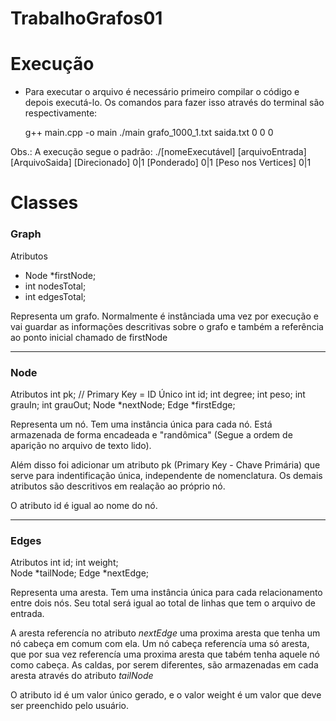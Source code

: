 # TrabalhoGrafos01

# Execução

- Para executar o arquivo é necessário primeiro compilar o código e depois executá-lo. Os comandos para fazer isso através do terminal são respectivamente:
  
    g++ main.cpp -o main
    ./main grafo_1000_1.txt saida.txt 0 0 0
    
 Obs.: A execução segue o padrão: ./[nomeExecutável] [arquivoEntrada] [ArquivoSaida] [Direcionado] 0|1 [Ponderado] 0|1 [Peso nos Vertices] 0|1 

# Classes 

<h3> Graph </h3>

Atributos
  - Node *firstNode;
  - int nodesTotal;
  - int edgesTotal;

Representa um grafo. Normalmente é instânciada uma vez por execução e vai guardar as informações descritivas sobre o grafo e também a referência ao ponto inicial chamado de firstNode

<hr/>

<h3> Node </h3>

Atributos 
  int pk; // Primary Key = ID Único 
  int id;
  int degree;
  int peso;
  int grauIn;
  int grauOut;
  Node *nextNode;
  Edge *firstEdge;
  
  Representa um nó. Tem uma instância única para cada nó. Está armazenada de forma encadeada e "randômica" (Segue a ordem de aparição no arquivo de texto lido). 
  
  Além disso foi adicionar um atributo pk (Primary Key - Chave Primária) que serve para indentificação única, independente de nomenclatura. Os demais atributos são descritivos em realação ao próprio nó.
  
  O atributo id é igual ao nome do nó.
  
<hr/>

<h3> Edges </h3>
  
Atributos
  int id;
  int weight;        
  Node *tailNode;
  Edge *nextEdge;   
  
Representa uma aresta. Tem uma instância única para cada relacionamento entre dois nós. Seu total será igual ao total de linhas que tem o arquivo de entrada. 

A aresta referencía no atributo *nextEdge* uma proxima aresta que tenha um nó cabeça em comum com ela. Um nó cabeça referencía uma só aresta, que por sua vez referencía uma proxima aresta que tabém tenha aquele nó como cabeça. As caldas, por serem diferentes, são armazenadas em cada aresta através do atributo *tailNode*

O atributo id é um valor único gerado, e o valor weight é um valor que deve ser preenchido pelo usuário. 
